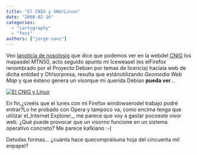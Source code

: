 ```yaml
---
title: "El CNIG y GNU/Linux"
date: "2008-02-16"
categories: 
  - "cartography"
  - "foss"
authors: ["jorge-sanz"]
---
```


Veo [lanoticia de nosolosig](http://www.nosolosig.com/index.php?option=com_content&task=view&id=1832&Itemid=96) que dice que podemos ver en la webdel [CNIG](http://www.cnig.es) los mapasdel MTN50, acto seguido apunto mi Iceweasel (es elFirefox renombrado por el Proyecto Debian por temas de licencia) haciala web de dicha entidad y Oh!sorpresa, resulta que estánutilizando _Geomedia Web Map_ y que ésteno genera un visorque mi querida Debian **pueda ver**...

[![El CNIG y Linux](images/2269163993_fe8debbd4a_o.png)](http://www.flickr.com/photos/xurxosanz/2269163993/ "El CNIG y Linux por XuRxO, en Flickr")

En fin,¿creéis que el lunes con mi Firefox windowserodel trabajo podré entrar?Lo he probado con Opera y tampoco va, como encima tenga que utilizar el_Internet Explorer_, me parece que voy a gastar pocoeste visor web. ¿Qué puede provocar que un visorno funcione en un sistema operativo concreto? Me parece kafkiano :-(

Detodas formas... ¿cuánta hace quecompráisuna hoja del cincuenta mil enpapel?
